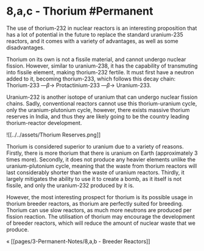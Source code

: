 # 8,a,c - Thorium #Permanent 
The use of thorium-232 in nuclear reactors is an interesting proposition that has a lot of potential in the future to replace the standard uranium-235 reactors, and it comes with a variety of advantages, as well as some disadvantages.

Thorium on its own is not a fissile material, and cannot undergo nuclear fission. However, similar to uranium-238, it has the capability of transmuting into fissile element, making thorium-232 fertile. It must first have a neutron added to it, becoming thorium-233, which follows this decay chain: Thorium-233 —$\beta$→ Protactinium-233 —$\beta$→ Uranium-233.

Uranium-232 is another isotope of uranium that can undergo nuclear fission chains. Sadly, conventional reactors cannot use this thorium-uranium cycle, only the uranium-plutonium cycle, however, there exists massive thorium reserves in India, and thus they are likely going to be the country leading thorium-reactor development.

![[../../assets/Thorium Reserves.png]]

Thorium is considered superior to uranium due to a variety of reasons. Firstly, there is more thorium that there is uranium on Earth (approximately 3 times more). Secondly, it does not produce any heavier elements unlike the uranium-plutonium cycle, meaning that the waste from thorium reactors will last considerably shorter than the waste of uranium reactors. Thirdly, it largely mitigates the ability to use it to create a bomb, as it itself is not fissile, and only the uranium-232 produced by it is.

However, the most interesting prospect for thorium is its possible usage in thorium breeder reactors, as thorium are perfectly suited for breeding. Thorium can use slow reactors, as much more neutrons are produced per fission reaction. The utilisation of thorium may encourage the development of breeder reactors, which will reduce the amount of nuclear waste that we produce.

« [[pages/3-Permanent-Notes/8,a,b - Breeder Reactors]]